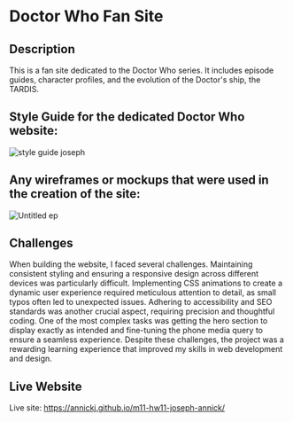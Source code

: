 # Doctor Who Fan Site

## Description
This is a fan site dedicated to the Doctor Who series. It includes episode guides, character profiles, and the evolution of the Doctor's ship, the TARDIS.

## Style Guide for the dedicated Doctor Who website:
![style guide joseph](https://github.com/user-attachments/assets/124c1998-7a12-4785-9b17-19cf50f6aa26)

## Any wireframes or mockups that were used in the creation of the site:
![Untitled ep](https://github.com/user-attachments/assets/aef7f4fd-b60b-43db-a5a9-036c47abf3e6)

## Challenges
When building the website, I faced several challenges. Maintaining consistent styling and ensuring a responsive design across different devices was particularly difficult. Implementing CSS animations to create a dynamic user experience required meticulous attention to detail, as small typos often led to unexpected issues. Adhering to accessibility and SEO standards was another crucial aspect, requiring precision and thoughtful coding. One of the most complex tasks was getting the hero section to display exactly as intended and fine-tuning the phone media query to ensure a seamless experience. Despite these challenges, the project was a rewarding learning experience that improved my skills in web development and design.

## Live Website
Live site: https://annickj.github.io/m11-hw11-joseph-annick/ 



